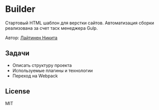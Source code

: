 # Builder

Стартовый HTML шаблон для верстки сайтов.
Автоматизация сборки реализована за счет таск менеджера Gulp.

Автор: [Лайтинен Никита](http://lait.pro)

## Задачи
  - Описать структуру проекта
  - Используемые плагины и технологии
  - Переход на Webpack

License
----

MIT